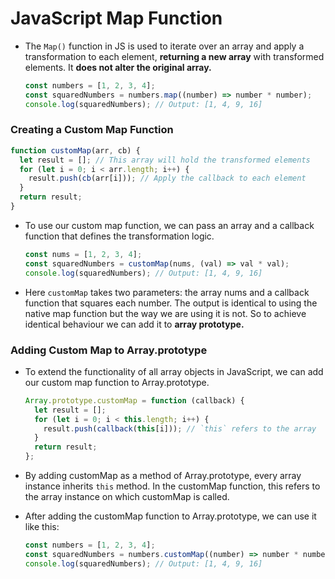 # JavaScript Map Function

- The `Map()` function in JS is used to iterate over an array and apply a transformation to each element, **returning a new array** with transformed elements. It **does not alter the original array.**

  ```js
  const numbers = [1, 2, 3, 4];
  const squaredNumbers = numbers.map((number) => number * number);
  console.log(squaredNumbers); // Output: [1, 4, 9, 16]
  ```

### Creating a Custom Map Function

```js
function customMap(arr, cb) {
  let result = []; // This array will hold the transformed elements
  for (let i = 0; i < arr.length; i++) {
    result.push(cb(arr[i])); // Apply the callback to each element
  }
  return result;
}
```

- To use our custom map function, we can pass an array and a callback function that defines the transformation logic.

  ```js
  const nums = [1, 2, 3, 4];
  const squaredNumbers = customMap(nums, (val) => val * val);
  console.log(squaredNumbers); // Output: [1, 4, 9, 16]
  ```

- Here `customMap` takes two parameters: the array nums and a callback function that squares each number. The output is identical to using the native map function but the way we are using it is not. So to achieve identical behaviour we can add it to **array prototype.**

### Adding Custom Map to Array.prototype

- To extend the functionality of all array objects in JavaScript, we can add our custom map function to Array.prototype.

  ```js
  Array.prototype.customMap = function (callback) {
    let result = [];
    for (let i = 0; i < this.length; i++) {
      result.push(callback(this[i])); // `this` refers to the array
    }
    return result;
  };
  ```

- By adding customMap as a method of Array.prototype, every array instance inherits `this` method. In the customMap function, this refers to the array instance on which customMap is called.
- After adding the customMap function to Array.prototype, we can use it like this:

  ```js
  const numbers = [1, 2, 3, 4];
  const squaredNumbers = numbers.customMap((number) => number * number);
  console.log(squaredNumbers); // Output: [1, 4, 9, 16]
  ```
